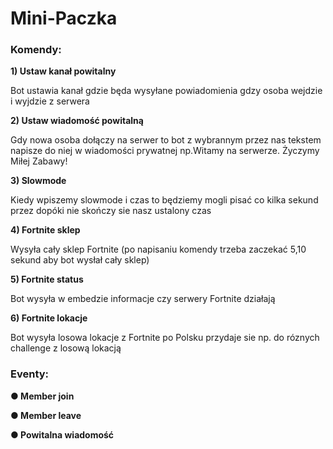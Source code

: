 # Mini-Paczka
	
<h3>Komendy:</h3>	

<strong>1) Ustaw kanał powitalny</strong>

Bot ustawia kanał gdzie będa wysyłane powiadomienia gdzy osoba wejdzie i wyjdzie z serwera


<strong>2) Ustaw wiadomość powitalną</strong>

Gdy nowa osoba dołączy na serwer to bot z wybrannym przez nas tekstem napisze do niej w wiadomości prywatnej 
np.Witamy na serwerze. Życzymy Miłej Zabawy!

<strong>3) Slowmode</strong>

Kiedy wpiszemy slowmode i czas to będziemy mogli pisać co kilka sekund przez dopóki nie skończy sie nasz ustalony czas


<strong>4) Fortnite sklep</strong>

Wysyła cały sklep Fortnite (po napisaniu komendy trzeba zaczekać 5,10 sekund aby bot wysłał cały sklep)


<strong>5) Fortnite status</strong>

Bot wysyła w embedzie informacje czy serwery Fortnite działają


<strong>6) Fortnite lokacje</strong>

Bot wysyła losowa lokacje z Fortnite po Polsku przydaje sie np. do  róznych challenge z losową lokacją

<h3>Eventy:</h3>	

<strong>● Member join</strong>

<strong>● Member leave</strong>

<strong>● Powitalna wiadomość</strong>
